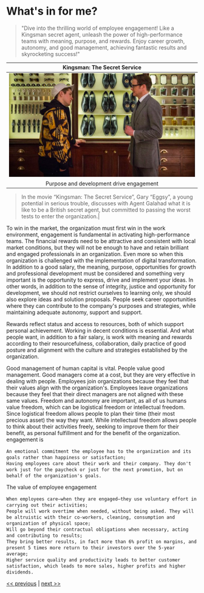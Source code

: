 # What's in for me?

>"Dive into the thrilling world of employee engagement! Like a Kingsman secret agent, unleash the power of high-performance teams with meaning, purpose, and rewards. Enjoy career growth, autonomy, and good management, achieving fantastic results and skyrocketing success!"

|Kingsman: The Secret Service|
|:---:|
|![](../../images/whats_in_for_me.png)|
|Purpose and development drive engagement|

>In the movie “Kingsman: The Secret Service”, Gary “Eggsy”, a young potential in serious trouble, discusses with Agent Galahad what it is like to be a British secret agent, but committed to passing the worst tests to enter the organization.|

To win in the market, the organization must first win in the work environment, engagement is fundamental in activating high-performance teams. The financial rewards need to be attractive and consistent with local market conditions, but they will not be enough to have and retain brilliant and engaged professionals in an organization. Even more so when this organization is challenged with the implementation of digital transformation. In addition to a good salary, the meaning, purpose, opportunities for growth and professional development must be considered and something very important is the opportunity to express, drive and implement your ideas. In other words, in addition to the sense of integrity, justice and opportunity for development, we should not restrict ourselves to learning only, we should also explore ideas and solution proposals. People seek career opportunities where they can contribute to the company's purposes and strategies, while maintaining adequate autonomy, support and support.

Rewards reflect status and access to resources, both of which support personal achievement. Working in decent conditions is essential. And what people want, in addition to a fair salary, is work with meaning and rewards according to their resourcefulness, collaboration, daily practice of good posture and alignment with the culture and strategies established by the organization.

Good management of human capital is vital. People value good management. Good managers come at a cost, but they are very effective in dealing with people. Employees join organizations because they feel that their values align with the organization's. Employees leave organizations because they feel that their direct managers are not aligned with these same values. Freedom and autonomy are important, as all of us humans value freedom, which can be logistical freedom or intellectual freedom. Since logistical freedom allows people to plan their time (their most precious asset) the way they want. While intellectual freedom allows people to think about their activities freely, seeking to improve them for their benefit, as personal fulfillment and for the benefit of the organization.
engagement is

    An emotional commitment the employee has to the organization and its goals rather than happiness or satisfaction;
    Having employees care about their work and their company. They don't work just for the paycheck or just for the next promotion, but on behalf of the organization's goals.

The value of employee engagement

    When employees care—when they are engaged—they use voluntary effort in carrying out their activities;
    People will work overtime when needed, without being asked. They will be altruistic with their co-workers, cleaning, consumption and organization of physical space;
    Will go beyond their contractual obligations when necessary, acting and contributing to results;
    They bring better results, in fact more than 6% profit on margins, and present 5 times more return to their investors over the 5-year average;
    Higher service quality and productivity leads to better customer satisfaction, which leads to more sales, higher profits and higher dividends.
    
 [<< previous](2-culture_eating_strategy.md) | [next >>](4-as_within_as_without.md)

